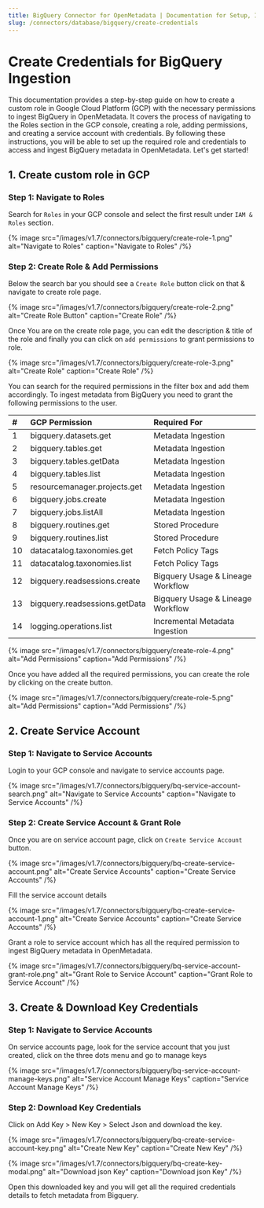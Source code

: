 ```yaml
---
title: BigQuery Connector for OpenMetadata | Documentation for Setup, Ingestion & Troubleshooting
slug: /connectors/database/bigquery/create-credentials
---
```


# Create Credentials for BigQuery Ingestion

This documentation provides a step-by-step guide on how to create a custom role in Google Cloud Platform (GCP) with the necessary permissions to ingest BigQuery in OpenMetadata. It covers the process of navigating to the Roles section in the GCP console, creating a role, adding permissions, and creating a service account with credentials. By following these instructions, you will be able to set up the required role and credentials to access and ingest BigQuery metadata in OpenMetadata. Let's get started!

## 1. Create custom role in GCP

### Step 1: Navigate to Roles

Search for `Roles` in your GCP console and select the first result under `IAM & Roles` section.

{% image
src="/images/v1.7/connectors/bigquery/create-role-1.png"
alt="Navigate to Roles"
caption="Navigate to Roles" /%}


### Step 2: Create Role & Add Permissions

Below the search bar you should see a `Create Role` button click on that & navigate to create role page.

{% image
src="/images/v1.7/connectors/bigquery/create-role-2.png"
alt="Create Role Button"
caption="Create Role" /%}

Once You are on the create role page, you can edit the description & title of the role and finally you can click on `add permissions` to grant permissions to role.

{% image
src="/images/v1.7/connectors/bigquery/create-role-3.png"
alt="Create Role"
caption="Create Role" /%}

You can search for the required permissions in the filter box and add them accordingly. To ingest metadata from BigQuery you need to grant the following permissions to the user.


| #    | GCP Permission                | Required For            |
| :--- | :---------------------------- | :---------------------- |
| 1    | bigquery.datasets.get         | Metadata Ingestion      |
| 2    | bigquery.tables.get           | Metadata Ingestion      |
| 3    | bigquery.tables.getData       | Metadata Ingestion      |
| 4    | bigquery.tables.list          | Metadata Ingestion      |
| 5    | resourcemanager.projects.get  | Metadata Ingestion      |
| 6    | bigquery.jobs.create          | Metadata Ingestion      |
| 7    | bigquery.jobs.listAll         | Metadata Ingestion      |
| 8    | bigquery.routines.get         | Stored Procedure        |
| 9    | bigquery.routines.list        | Stored Procedure        |
| 10   | datacatalog.taxonomies.get    | Fetch Policy Tags       |
| 11   | datacatalog.taxonomies.list   | Fetch Policy Tags       |
| 12   | bigquery.readsessions.create  | Bigquery Usage & Lineage Workflow |
| 13   | bigquery.readsessions.getData | Bigquery Usage & Lineage Workflow |
| 14   | logging.operations.list       | Incremental Metadata Ingestion    |

{% image
src="/images/v1.7/connectors/bigquery/create-role-4.png"
alt="Add Permissions"
caption="Add Permissions" /%}

Once you have added all the required permissions, you can create the role by clicking on the create button. 

{% image
src="/images/v1.7/connectors/bigquery/create-role-5.png"
alt="Add Permissions"
caption="Add Permissions" /%}

## 2. Create Service Account

### Step 1: Navigate to Service Accounts

Login to your GCP console and navigate to service accounts page.

{% image
src="/images/v1.7/connectors/bigquery/bq-service-account-search.png"
alt="Navigate to Service Accounts"
caption="Navigate to Service Accounts" /%}


### Step 2: Create Service Account & Grant Role

Once you are on service account page, click on `Create Service Account` button.

{% image
src="/images/v1.7/connectors/bigquery/bq-create-service-account.png"
alt="Create Service Accounts"
caption="Create Service Accounts" /%}

Fill the service account details 

{% image
src="/images/v1.7/connectors/bigquery/bq-create-service-account-1.png"
alt="Create Service Accounts"
caption="Create Service Accounts" /%}

Grant a role to service account which has all the required permission to ingest BigQuery metadata in OpenMetadata.

{% image
src="/images/v1.7/connectors/bigquery/bq-service-account-grant-role.png"
alt="Grant Role to Service Account"
caption="Grant Role to Service Account" /%}


## 3. Create & Download Key Credentials

### Step 1: Navigate to Service Accounts

On service accounts page, look for the service account that you just created, click on the three dots menu and go to manage keys

{% image
src="/images/v1.7/connectors/bigquery/bq-service-account-manage-keys.png"
alt="Service Account Manage Keys"
caption="Service Account Manage Keys" /%}


### Step 2: Download Key Credentials

Click on Add Key > New Key > Select Json and download the key.

{% image
src="/images/v1.7/connectors/bigquery/bq-create-service-account-key.png"
alt="Create New Key"
caption="Create New Key" /%}

{% image
src="/images/v1.7/connectors/bigquery/bq-create-key-modal.png"
alt="Download json Key"
caption="Download json Key" /%}

Open this downloaded key and you will get all the required credentials details to fetch metadata from Bigquery.
